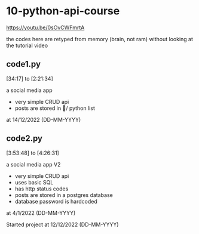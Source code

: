 # 10-python-api-course
https://youtu.be/0sOvCWFmrtA

the codes here are retyped from memory (brain, not ram) without looking at the tutorial video

## code1.py 
[34:17] to [2:21:34]

a social media app 
- very simple CRUD api 
- posts are stored in 🐏/ python list

at 14/12/2022 (DD-MM-YYYY)

## code2.py
[3:53:48] to [4:26:31]

a social media app V2
- very simple CRUD api
- uses basic SQL
- has http status codes
- posts are stored in a postgres database
- database password is hardcoded

at 4/1/2022 (DD-MM-YYYY)



Started project at 12/12/2022 (DD-MM-YYYY)
